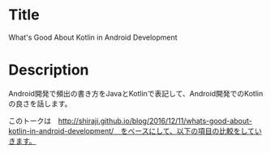 # Title 

What's Good About Kotlin in Android Development

# Description

Android開発で頻出の書き方をJavaとKotlinで表記して、Android開発でのKotlinの良さを話します。

このトークは　http://shiraji.github.io/blog/2016/12/11/whats-good-about-kotlin-in-android-development/　をベースにして、以下の項目の比較をしていきます。


